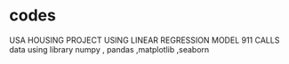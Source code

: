 # codes
USA HOUSING PROJECT USING LINEAR REGRESSION MODEL
911 CALLS data using library numpy , pandas ,matplotlib ,seaborn
